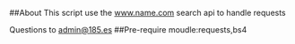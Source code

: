 ##About
This script use the www.name.com search api to handle requests

Questions to admin@185.es
##Pre-require
moudle:requests,bs4
